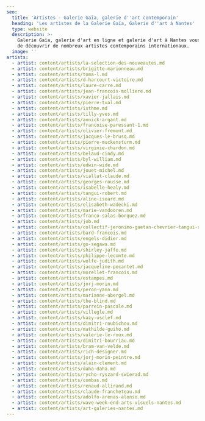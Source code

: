 ```yaml
---
seo:
  title: 'Artistes - Galerie Gaïa, galerie d''art contemporain'
  heading: 'Les artistes de la Galerie Gaïa, Galerie d''art à Nantes'
  type: website
  description: >-
    Galerie Gaïa, galerie d'art en ligne et galerie d'art à Nantes vous propose
    de découvrir de nombreux artistes contemporains internationaux.
  image: ''
artists:
  - artist: content/artists/la-selection-des-nouveautes.md
  - artist: content/artists/brigitte-marionneau.md
  - artist: content/artists/toma-l.md
  - artist: content/artists/d-harcourt-victoire.md
  - artist: content/artists/laure-carre.md
  - artist: content/artists/jean-francois-molliere.md
  - artist: content/artists/xavier-jallais.md
  - artist: content/artists/pierre-tual.md
  - artist: content/artists/isthme.md
  - artist: content/artists/tilly-yves.md
  - artist: content/artists/annick-argant.md
  - artist: content/artists/francoise-paressant-1.md
  - artist: content/artists/olivier-fremont.md
  - artist: content/artists/jacques-le-brusq.md
  - artist: content/artists/pierre-muckensturm.md
  - artist: content/artists/virginie-chardon.md
  - artist: content/artists/belaud-cindy.md
  - artist: content/artists/byl-william.md
  - artist: content/artists/edwin-wide.md
  - artist: content/artists/jouet-michel.md
  - artist: content/artists/viallat-claude.md
  - artist: content/artists/georges-rousse.md
  - artist: content/artists/isabelle-healy.md
  - artist: content/artists/tangui-robert.md
  - artist: content/artists/aline-isoard.md
  - artist: content/artists/elisabeth-wadecki.md
  - artist: content/artists/marie-vandooren.md
  - artist: content/artists/franco-salas-borquez.md
  - artist: content/artists/job.md
  - artist: content/artists/collectif-jeronimo-gaetan-chevrier-tangui-robert.md
  - artist: content/artists/bard-francois.md
  - artist: content/artists/engels-didier.md
  - artist: content/artists/go-segawa.md
  - artist: content/artists/shirley-jaffe.md
  - artist: content/artists/philippe-lecomte.md
  - artist: content/artists/wolfe-judith.md
  - artist: content/artists/jacqueline-pecantet.md
  - artist: content/artists/morellet-francois.md
  - artist: content/artists/estampes.md
  - artist: content/artists/jorj-morin.md
  - artist: content/artists/peron-yann.md
  - artist: content/artists/marianne-abergel.md
  - artist: content/artists/the-blind.md
  - artist: content/artists/parrein-pascale.md
  - artist: content/artists/villegle.md
  - artist: content/artists/kazy-usclef.md
  - artist: content/artists/dimitri-roubichou.md
  - artist: content/artists/mathilde-guiho.md
  - artist: content/artists/valerie-le-roux.md
  - artist: content/artists/dimitri-bourriau.md
  - artist: content/artists/bram-van-velde.md
  - artist: content/artists/rich-designer.md
  - artist: content/artists/jorj-morin-peintre.md
  - artist: content/artists/alain-clement.md
  - artist: content/artists/daha-daha.md
  - artist: content/artists/rycho-ryszard-swierad.md
  - artist: content/artists/combas.md
  - artist: content/artists/renaud-allirand.md
  - artist: content/artists/claude-francheteau.md
  - artist: content/artists/adolfo-arenas-alonso.md
  - artist: content/artists/wave-week-end-arts-visuels-nantes.md
  - artist: content/artists/art-galeries-nantes.md
---
```






